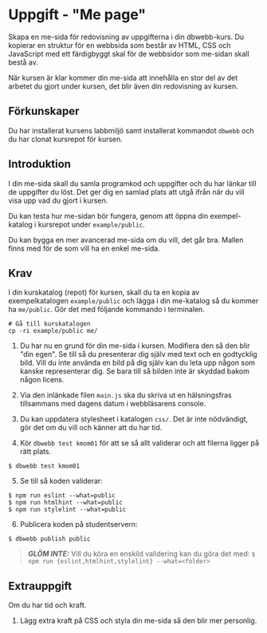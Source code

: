 Uppgift - "Me page"
==================================

Skapa en me-sida för redovisning av uppgifterna i din dbwebb-kurs. Du kopierar en struktur för en webbsida som består av HTML, CSS och JavaScript med ett färdigbyggt skal för de webbsidor som me-sidan skall bestå av.

När kursen är klar kommer din me-sida att innehålla en stor del av det arbetet du gjort under kursen, det blir även din redovisning av kursen.



Förkunskaper
-----------------------

Du har installerat kursens labbmiljö samt installerat kommandot `dbwebb` och du har clonat kursrepot för kursen.



Introduktion
-----------------------

I din me-sida skall du samla programkod och uppgifter och du har länkar till de uppgifter du löst. Det ger dig en samlad plats att utgå ifrån när du vill visa upp vad du gjort i kursen.

<!-- Redovisningstexterna är en del av underlaget till [bedömning och betygsättning](https://dbwebb.se/kurser/faq/bedomning-och-betygsattning) i kursen. -->

Du kan testa hur me-sidan bör fungera, genom att öppna din exempel-katalog i kursrepot under `example/public`.

Du kan bygga en mer avancerad me-sida om du vill, det går bra. Mallen finns med för de som vill ha en enkel me-sida.



Krav
-----------------------

I din kurskatalog (repot) för kursen, skall du ta en kopia av exempelkatalogen `example/public` och lägga i din me-katalog så du kommer ha `me/public`. Gör det med följande kommando i terminalen.

```console
# Gå till kurskatalogen
cp -ri example/public me/
```

1. Du har nu en grund för din me-sida i kursen. Modifiera den så den blir "din egen". Se till så du presenterar dig själv med text och en godtycklig bild. Vill du inte använda en bild på dig själv kan du leta upp någon som kanske representerar dig. Se bara till så bilden inte är skyddad bakom någon licens.

2. Via den inlänkade filen `main.js` ska du skriva ut en hälsningsfras tillsammans med dagens datum i webbläsarens console.

3. Du kan uppdatera stylesheet i katalogen `css/`. Det är inte nödvändigt, gör det om du vill och känner att du har tid.

4. Kör `dbwebb test kmom01` för att se så allt validerar och att filerna ligger på rätt plats.

```console
$ dbwebb test kmom01
```

5. Se till så koden validerar:

```console
$ npm run eslint --what=public
$ npm run htmlhint --what=public
$ npm run stylelint --what=public
```

6. Publicera koden på studentservern:

```console
$ dbwebb publish public
```

> **_GLÖM INTE:_** Vill du köra en enskild validering kan du göra det med: `$ npm run {eslint,htmlhint,stylelint} --what=<folder>`

Extrauppgift
-----------------------

Om du har tid och kraft.

1. Lägg extra kraft på CSS och styla din me-sida så den blir mer personlig.
